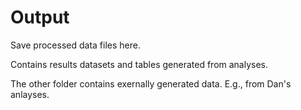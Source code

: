 # Output

Save processed data files here.

Contains results datasets and tables generated from analyses.

The other folder contains exernally generated data. E.g., from Dan's anlayses. 

